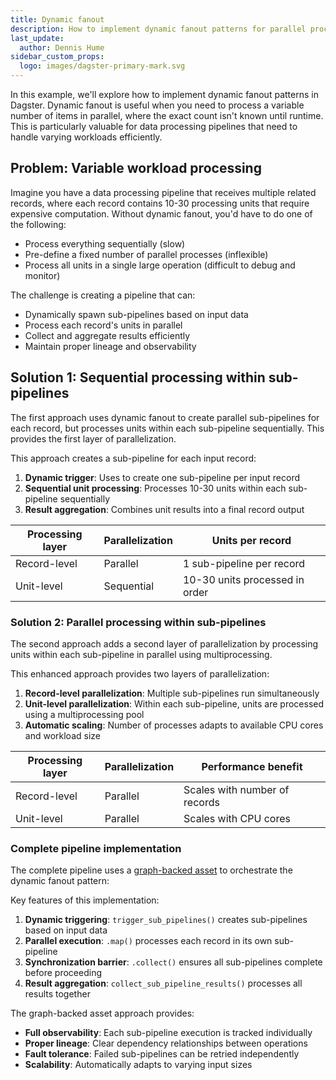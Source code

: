 ```yaml
---
title: Dynamic fanout
description: How to implement dynamic fanout patterns for parallel processing.
last_update:
  author: Dennis Hume
sidebar_custom_props:
  logo: images/dagster-primary-mark.svg
---
```


In this example, we'll explore how to implement dynamic fanout patterns in Dagster. Dynamic fanout is useful when you need to process a variable number of items in parallel, where the exact count isn't known until runtime. This is particularly valuable for data processing pipelines that need to handle varying workloads efficiently.

## Problem: Variable workload processing

Imagine you have a data processing pipeline that receives multiple related records, where each record contains 10-30 processing units that require expensive computation. Without dynamic fanout, you'd have to do one of the following:

- Process everything sequentially (slow)
- Pre-define a fixed number of parallel processes (inflexible)
- Process all units in a single large operation (difficult to debug and monitor)

The challenge is creating a pipeline that can:

- Dynamically spawn sub-pipelines based on input data
- Process each record's units in parallel
- Collect and aggregate results efficiently
- Maintain proper lineage and observability

## Solution 1: Sequential processing within sub-pipelines

The first approach uses dynamic fanout to create parallel sub-pipelines for each record, but processes units within each sub-pipeline sequentially. This provides the first layer of parallelization.

<CodeExample
  path="docs_projects/project_mini/src/project_mini/defs/dynamic_fanout/dynamic_fanout.py"
  language="python"
  title="src/project_mini/defs/dynamic_fanout/dynamic_fanout.py"
  startAfter="# Option A"
  endBefore="# Option B"
/>

This approach creates a sub-pipeline for each input record:

1. **Dynamic trigger**: Uses <PyObject section="dynamic" module="dagster" object="DynamicOut()" /> to create one sub-pipeline per input record
2. **Sequential unit processing**: Processes 10-30 units within each sub-pipeline sequentially
3. **Result aggregation**: Combines unit results into a final record output

| Processing layer | Parallelization | Units per record               |
| ---------------- | --------------- | ------------------------------ |
| Record-level     | Parallel        | 1 sub-pipeline per record      |
| Unit-level       | Sequential      | 10-30 units processed in order |

### Solution 2: Parallel processing within sub-pipelines

The second approach adds a second layer of parallelization by processing units within each sub-pipeline in parallel using multiprocessing.

<CodeExample
  path="docs_projects/project_mini/src/project_mini/defs/dynamic_fanout/dynamic_fanout.py"
  language="python"
  title="src/project_mini/defs/dynamic_fanout/dynamic_fanout.py"
  startAfter="# Option B"
  endBefore="@dg.op"
/>

This enhanced approach provides two layers of parallelization:

1. **Record-level parallelization**: Multiple sub-pipelines run simultaneously
2. **Unit-level parallelization**: Within each sub-pipeline, units are processed using a multiprocessing pool
3. **Automatic scaling**: Number of processes adapts to available CPU cores and workload size

| Processing layer | Parallelization | Performance benefit           |
| ---------------- | --------------- | ----------------------------- |
| Record-level     | Parallel        | Scales with number of records |
| Unit-level       | Parallel        | Scales with CPU cores         |

### Complete pipeline implementation

The complete pipeline uses a [graph-backed asset](/guides/build/assets/graph-backed-assets) to orchestrate the dynamic fanout pattern:

<CodeExample
  path="docs_projects/project_mini/src/project_mini/defs/dynamic_fanout/dynamic_fanout.py"
  language="python"
  title="src/project_mini/defs/dynamic_fanout/dynamic_fanout.py"
  startAfter="@dg.graph_asset"
  endBefore="@dg.asset"
/>

Key features of this implementation:

1. **Dynamic triggering**: `trigger_sub_pipelines()` creates sub-pipelines based on input data
2. **Parallel execution**: `.map()` processes each record in its own sub-pipeline
3. **Synchronization barrier**: `.collect()` ensures all sub-pipelines complete before proceeding
4. **Result aggregation**: `collect_sub_pipeline_results()` processes all results together

The graph-backed asset approach provides:

- **Full observability**: Each sub-pipeline execution is tracked individually
- **Proper lineage**: Clear dependency relationships between operations
- **Fault tolerance**: Failed sub-pipelines can be retried independently
- **Scalability**: Automatically adapts to varying input sizes
